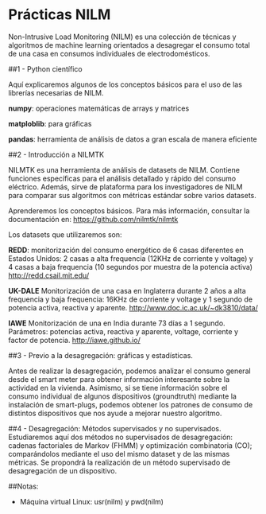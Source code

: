 # Prácticas NILM

Non-Intrusive Load Monitoring (NILM) es una colección de técnicas y algoritmos de machine learning orientados a desagregar el consumo total de una casa en consumos individuales de electrodomésticos. 

##1 - Python científico 

Aquí explicaremos algunos de los conceptos básicos para el uso de las librerías necesarias de NILM. 


**numpy**: operaciones matemáticas de arrays y matrices 


**matploblib**: para gráficas 


**pandas**: herramienta de análisis de datos a gran escala de manera eficiente

##2 - Introducción a NILMTK

NILMTK es una herramienta de análisis de datasets de NILM. Contiene funciones específicas para el análisis detallado y rápido del consumo eléctrico. Además, sirve de plataforma para los investigadores de NILM para comparar sus algoritmos con métricas estándar sobre varios datasets. 

Aprenderemos los conceptos básicos. Para más información, consultar la documentación en: 
https://github.com/nilmtk/nilmtk

Los datasets que utilizaremos son: 

**REDD**: monitorización del consumo energético de 6 casas diferentes en Estados Unidos: 2 casas a alta frequencia (12KHz de corriente y voltage) y 4 casas a baja frequencia (10 segundos por muestra de la potencia activa)
http://redd.csail.mit.edu/

**UK-DALE** Monitorización de una casa en Inglaterra durante 2 años a alta frequencia y baja frequencia: 16KHz de corriente y voltage y 1 segundo de potencia activa, reactiva y aparente. 
http://www.doc.ic.ac.uk/~dk3810/data/


**IAWE** Monitorización de una en India durante 73 días a 1 segundo. Parámetros: potencias activa, reactiva y aparente, voltage, corriente y factor de potencia. 
http://iawe.github.io/

##3 - Previo a la desagregación: gráficas y estadísticas. 

Antes de realizar la desagregación, podemos analizar el consumo general desde el smart meter para obtener información interesante sobre la actividad en la vivienda. Asímismo, si se tiene información sobre el consumo individual de algunos dispositivos (groundtruth) mediante la instalación de smart-plugs, podemos obtener los patrones de consumo de distintos dispositivos que nos ayude a mejorar nuestro algoritmo. 

##4 - Desagregación: Métodos supervisados y no supervisados. 
 Estudiaremos aquí dos métodos no supervisados de desagregación: cadenas factoriales de Markov (FHMM) y optimización combinatoria (CO); comparándolos mediante el uso del mismo dataset y de las mismas métricas. 
 Se propondrá la realización de un método supervisado de desagregación de un dispositivo. 

##Notas: 
- Máquina virtual Linux: usr(nilm) y pwd(nilm)
